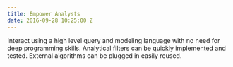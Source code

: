 ```yaml
---
title: Empower Analysts
date: 2016-09-28 10:25:00 Z
---
```


Interact using a high level query and modeling language with no need for deep programming skills. Analytical filters can be quickly implemented and tested. External algorithms can be plugged in easily reused.